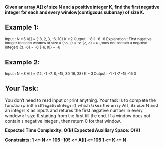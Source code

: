 **Given an array A[] of size N and a positive integer K, find the first negative integer for each and every window(contiguous subarray) of size K.**

## Example 1:

<sub> 
Input : 
N = 5
A[] = {-8, 2, 3, -6, 10}
K = 2
Output : 
-8 0 -6 -6
Explanation :
First negative integer for each window of size k
{-8, 2} = -8
{2, 3} = 0 (does not contain a negative integer)
{3, -6} = -6
{-6, 10} = -6
 </sub>
 
 ## Example 2:
 
 <sub>
  Input : 
N = 8
A[] = {12, -1, -7, 8, -15, 30, 16, 28}
K = 3
Output :
-1 -1 -7 -15 -15 0 
  </sub>
  
  ## Your Task:  
  You don't need to read input or print anything. Your task is to complete the function printFirstNegativeInteger() which takes the array A[], its size N and an integer K as inputs and returns the first negative number in every window of size K starting from the first till the end. If a window does not contain a negative integer , then return 0 for that window.

**Expected Time Complexity: O(N)
Expected Auxiliary Space: O(K)**

**Constraints:
1 <= N <= 105
-105 <= A[i] <= 105
1 <= K <= N**

